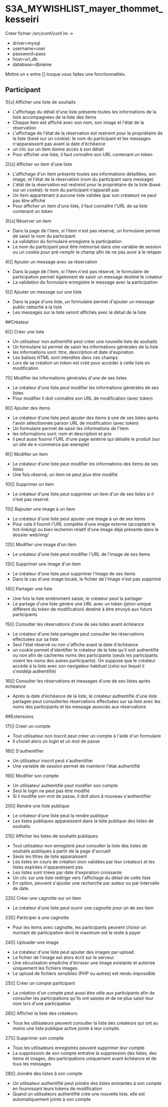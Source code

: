 # S3A_MYWISHLIST_mayer_thommet_kesseiri

Créer fichier /src/conf/conf.ini ->

 - driver=mysql
 - username=user
 - password=pass
 - host=url_db
 - database=dbname
 
 Mettre un x entre [] losque vous faites une fonctionnalités. 
 
## Participant

1)[x] Afficher une liste de souhaits
 - L'affichage du détail d'une liste présente toutes les informations de la liste accompagnées de la liste des items
 - Chaque item est affiché avec son nom, son image et l'état de la réservation
 - L'affichage de l'état de la réservation est restreint pour le propriétaire de la liste (basé sur un cookie): le nom du participant et les messages n'apparaissent pas avant la date d'échéance
 - un clic sur un item donne accès à son détail
 - Pour afficher une liste, il faut connaître son URL contenant un token
 
2)[x] Afficher un item d'une liste
 - L'affichage d'un item présente toutes ses informations détaillées, son image, et l'état de la réservation (nom du participant sans message)
 - L'état de la réservation est restreint pour le propriétaire de la liste (basé sur un cookie): le nom du participant n’apparaît pas
 - Un item appartenant à aucune liste validée (par son créateur) ne peut pas être affiché
 - Pour afficher un item d'une liste, il faut connaître l'URL de sa liste contenant un token
 
 3)[x] Réserver un item
 - Dans la page de l'item, si l'item n'est pas réservé, un formulaire permet de saisir le nom du participant
 - La validation du formulaire enregistre la participation
 - Le nom du participant peut être mémorisé dans une variable de session ou un cookie pour pré-remplir le champ afin de ne pas avoir à le retaper
 
 4)[] Ajouter un message avec sa réservation
 - Dans la page de l'item, si l'item n'est pas réservé, le formulaire de participation permet également de saisir un message destiné le créateur
 - La validation du formulaire enregistre le message avec la participation
 
 5)[] Ajouter un message sur une liste
 - Dans la page d'une liste, un formulaire permet d'ajouter un message public rattaché à la liste
 - Les messages sur la liste seront affichés avec le détail de la liste

##Créateur

6)[] Créer une liste
 - Un utilisateur non authentifié peut créer une nouvelle liste de souhaits
 - Un formulaire lui permet de saisir les informations générales de la liste
 - les informations sont: titre, description et date d'expiration
 - Les balises HTML sont interdites dans ces champs
 - Lors de sa création un token est créé pour accéder à cette liste en modification 

7)[] Modifier les informations générales d'une de ses listes
 - Le créateur d'une liste peut modifier les informations générales de ses listes
 - Pour modifier il doit connaître son URL de modification (avec token)

8)[] Ajouter des items
 - Le créateur d'une liste peut ajouter des items à une de ses listes après l'avoir sélectionnée parson URL de modification (avec token)
 - Un formulaire permet de saisir les informations de l'item
 - les informations sont: nom et description et prix
 - il peut aussi fournir l'URL d'une page externe qui détaille le produit (sur un site de e-commerce par exemple)

9)[] Modifier un item
 - Le créateur d'une liste peut modifier les informations des items de ses listes 
 - Une fois réservé, un item ne peut plus être modifié

10)[] Supprimer un item
 - Le créateur d'une liste peut supprimer un item d'un de ses listes si il n'est pas reservé

11)[] Rajouter une image à un item
 - Le créateur d'une liste peut ajouter une image à un de ses items
 - Pour cela il fournit l'URL complète d'une image externe (acceptant le hot-linking) ou bien lechemin relatif d'une image déjà présente dans le dossier web/img/

12)[] Modifier une image d'un item
 - Le créateur d'une liste peut modifier l'URL de l'image de ses items

13)[] Supprimer une image d'un item
 - Le créateur d'une liste peut supprimer l'image de ses items
 - Dans le cas d'une image locale, le fichier de l'image n'est pas supprimé

14)[] Partager une liste 
 - Une fois la liste entièrement saisie, le créateur peut la partager
 - Le partage d'une liste génère une URL avec un token (jeton unique différent du token de modification) destiné à être envoyé aux futurs participants

15)[] Consulter les réservations d'une de ses listes avant échéance
 - Le créateur d'une liste partagée peut consulter les réservations effectuées sur sa liste
 - Seul l'état réservé ou non s'affiche avant la date d'échéance
 - un cookie permet d'identifier le créateur de la liste qu'il soit authentifié ou non afin de cacherles noms des participants (seuls les participants voient les noms des autres participants). On suppose que le créateur accède à la liste avec son navigateur habituel (celui sur lequel il s'estdéjà authentifié)

16)[] Consulter les réservations et messages d'une de ses listes après échéance
 - Après la date d'échéance de la liste, le créateur authentifié d'une liste partagée peut consulterles réservations effectuées sur sa liste avec les noms des participants et les message associés aux réservations
 
##Extensions

17)[] Créer un compte
 - Tout utilisateur non inscrit peut créer un compte à l'aide d'un formulaire
 - Il choisit alors un login et un mot de passe

18)[] S'authentifier
 - Un utilisateur inscrit peut s'authentifier
 - Une variable de session permet de maintenir l'état authentifié

19)[] Modifier son compte
 - Un utilisateur authentifié peut modifier son compte
 - Seul le login ne peut pas être modifié
 - Si il modifie son mot de passe, il doit alors à nouveau s'authentifier

20)[] Rendre une liste publique
 - Le créateur d'une liste peut la rendre publique 
 - Les listes publiques apparaissent dans la liste publique des listes de souhaits

21)[] Afficher les listes de souhaits publiques
 - Tout utilisateur non enregistré peut consulter la liste des listes de souhaits publiques à partir de la page d'accueil
 - Seuls les titres de liste apparaissent
 - Les listes en cours de création (non validées par leur créateur) et les listes expirées n'apparaissent pas
 - Les listes sont triées par date d'expiration croissante
 - Un clic sur une liste redirige vers l'affichage du détail de cette liste
 - En option, peuvent s'ajouter une recherche par auteur ou par intervalle de date.

22)[] Créer une cagnotte sur un item
 - Le créateur d'une liste peut ouvrir une cagnotte pour un de ses item

23)[] Participer à une cagnotte
 - Pour les items avec cagnotte, les participants peuvent choisir un montant de participation dont le maximum est le reste à payer

24)[] Uploader une image
 - Le créateur d'une liste peut ajouter des images par upload. 
 - Le fichier de l'image est alors écrit sur le serveur. 
 - Une sécurisation empêche d'écraser une image existante et autorise uniquement les fichiers images. 
 - Le upload de fichiers sensibles (PHP ou autres) est rendu impossible

25)[] Créer un compte participant
 - La création d'un compte peut aussi être utile aux participants afin de consulter les participations qu'ils ont saisies et de ne plus saisir leur nom lors d'une participation

26)[] Afficher la liste des créateurs
 - Tous les utilisateurs peuvent consulter la liste des créateurs qui ont au moins une liste publique active jointe à leur compte.

27)[] Supprimer son compte
 - Tous les utilisateurs enregistrés peuvent supprimer leur compte
 - La suppression de son compte entraîne la suppression des listes, des items et images, des participations uniquement avant échéance et de tous les messages

28)[] Joindre des listes à son compte
 - Un utilisateur authentifié peut joindre des listes existantes à son compte en fournissant leurs tokens de modification
 - Quand un utilisateurs authentifié crée une nouvelle liste, elle est automatiquement jointe à son compte